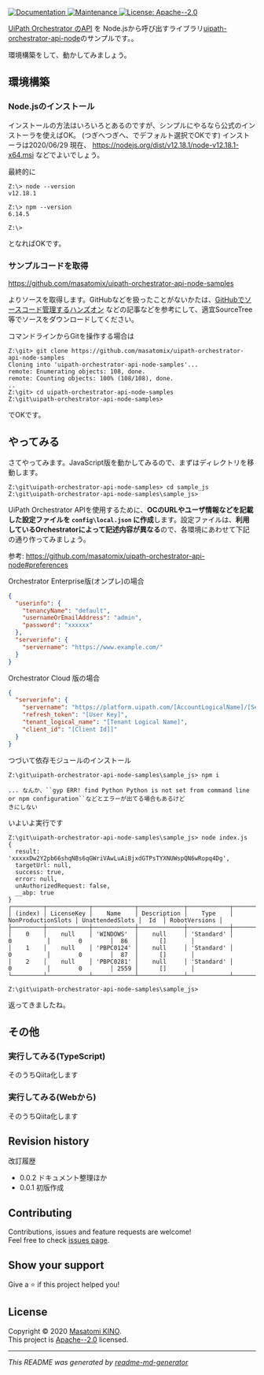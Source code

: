 <p>
  <a href="https://github.com/masatomix/uipath-orchestrator-api-node-samples#readme" target="_blank">
    <img alt="Documentation" src="https://img.shields.io/badge/documentation-yes-brightgreen.svg" />
  </a>
  <a href="https://github.com/masatomix/uipath-orchestrator-api-node-samples/graphs/commit-activity" target="_blank">
    <img alt="Maintenance" src="https://img.shields.io/badge/Maintained%3F-yes-green.svg" />
  </a>
  <a href="https://github.com/masatomix/uipath-orchestrator-api-node-samples/blob/master/LICENSE" target="_blank">
    <img alt="License: Apache--2.0" src="https://img.shields.io/github/license/masatomix/uipath-orchestrator-api-node-samples" />
  </a>
</p>



[UiPath Orchestrator のAPI](https://docs.uipath.com/orchestrator/lang-ja/reference#about-odata-and-references) を Node.jsから呼び出すライブラリ[uipath-orchestrator-api-node](https://github.com/masatomix/uipath-orchestrator-api-node)のサンプルです。。

環境構築をして、動かしてみましょう。


## 環境構築

### Node.jsのインストール

インストールの方法はいろいろとあるのですが、シンプルにやるなら公式のインストーラを使えばOK。
(つぎへつぎへ、でデフォルト選択でOKです)
インストーラは2020/06/29 現在、 https://nodejs.org/dist/v12.18.1/node-v12.18.1-x64.msi などでよいでしょう。


最終的に

```console
Z:\> node --version
v12.18.1

Z:\> npm --version
6.14.5

Z:\>
```

となればOKです。


### サンプルコードを取得

https://github.com/masatomix/uipath-orchestrator-api-node-samples

よりソースを取得します。GitHubなどを扱ったことがないかたは、[GitHubでソースコード管理するハンズオン](https://qiita.com/masatomix/items/a3f99a1700a835e845dd) などの記事などを参考にして、適宜SourceTree等でソースをダウンロードしてください。

コマンドラインからGitを操作する場合は

```console
Z:\git> git clone https://github.com/masatomix/uipath-orchestrator-api-node-samples
Cloning into 'uipath-orchestrator-api-node-samples'...
remote: Enumerating objects: 108, done.
remote: Counting objects: 100% (108/108), done.
..
Z:\git> cd uipath-orchestrator-api-node-samples
Z:\git\uipath-orchestrator-api-node-samples>

```

でOKです。


## やってみる

さてやってみます。JavaScript版を動かしてみるので、まずはディレクトリを移動します。

```console
Z:\git\uipath-orchestrator-api-node-samples> cd sample_js
Z:\git\uipath-orchestrator-api-node-samples\sample_js> 
```

UiPath Orchestrator APIを使用するために、**OCのURLやユーザ情報などを記載した設定ファイルを ``config\local.json`` に作成**します。設定ファイルは、**利用しているOrchestratorによって記述内容が異なる**ので、各環境にあわせて下記の通り作ってみましょう。

参考: https://github.com/masatomix/uipath-orchestrator-api-node#preferences

Orchestrator Enterprise版(オンプレ)の場合


```json
{
  "userinfo": {
    "tenancyName": "default",
    "usernameOrEmailAddress": "admin",
    "password": "xxxxxx"
  },
  "serverinfo": {
    "servername": "https://www.example.com/"
  }
}
```

Orchestrator Cloud 版の場合

```json
{
  "serverinfo": {
    "servername": "https://platform.uipath.com/[AccountLogicalName]/[ServiceName]",
    "refresh_token": "[User Key]",
    "tenant_logical_name": "[Tenant Logical Name]",
    "client_id": "[Client Id]]"
  }
}
```

つづいて依存モジュールのインストール

```console
Z:\git\uipath-orchestrator-api-node-samples\sample_js> npm i

... なんか、``gyp ERR! find Python Python is not set from command line or npm configuration``などとエラーが出てる場合もあるけど
きにしない

```


いよいよ実行です

```console
Z:\git\uipath-orchestrator-api-node-samples\sample_js> node index.js
{
  result: 'xxxxxDw2Y2pb66shqNBs6qGWriVAwLuAiBjxdGTPsTYXNUWspQN6wRopq4Dg',
  targetUrl: null,
  success: true,
  error: null,
  unAuthorizedRequest: false,
  __abp: true
}
┌─────────┬────────────┬────────────┬─────────────┬────────────┬────────────────────┬─────────────────┬──────┬───────────────┐
│ (index) │ LicenseKey │    Name    │ Description │    Type    │ NonProductionSlots │ UnattendedSlots │  Id  │ RobotVersions │
├─────────┼────────────┼────────────┼─────────────┼────────────┼────────────────────┼─────────────────┼──────┼───────────────┤
│    0    │    null    │ 'WINDOWS'  │    null     │ 'Standard' │         0          │        0        │  86  │      []       │
│    1    │    null    │ 'PBPC0124' │    null     │ 'Standard' │         0          │        0        │  87  │      []       │
│    2    │    null    │ 'PBPC0281' │    null     │ 'Standard' │         0          │        0        │ 2559 │      []       │
└─────────┴────────────┴────────────┴─────────────┴────────────┴────────────────────┴─────────────────┴──────┴───────────────┘

Z:\git\uipath-orchestrator-api-node-samples\sample_js>
```



返ってきましたね。




## その他

### 実行してみる(TypeScript)

そのうちQiita化します



### 実行してみる(Webから)

そのうちQiita化します



## Revision history

改訂履歴

- 0.0.2 ドキュメント整理ほか
- 0.0.1 初版作成



## Contributing

Contributions, issues and feature requests are welcome!<br />Feel free to check [issues page](https://github.com/masatomix/uipath-orchestrator-api-node-samples/issues).

## Show your support

Give a ⭐️ if this project helped you!

## License

Copyright © 2020 [Masatomi KINO](https://github.com/masatomix).<br />
This project is [Apache--2.0](https://github.com/masatomix/uipath-orchestrator-api-node-samples/blob/master/LICENSE) licensed.

***
_This README was generated by [readme-md-generator](https://github.com/kefranabg/readme-md-generator)_
